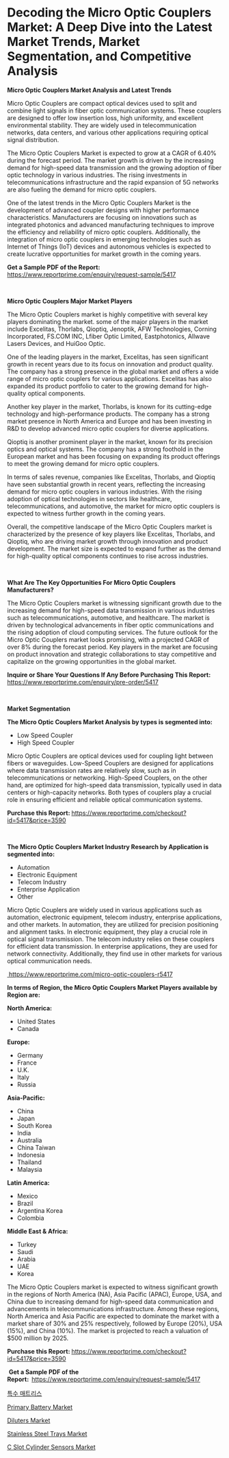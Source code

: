 <p><h1>Decoding the Micro Optic Couplers Market: A Deep Dive into the Latest Market Trends, Market Segmentation, and Competitive Analysis</h1></p><p><strong>Micro Optic Couplers Market Analysis and Latest Trends</strong></p>
<p><p>Micro Optic Couplers are compact optical devices used to split and combine light signals in fiber optic communication systems. These couplers are designed to offer low insertion loss, high uniformity, and excellent environmental stability. They are widely used in telecommunication networks, data centers, and various other applications requiring optical signal distribution.</p><p>The Micro Optic Couplers Market is expected to grow at a CAGR of 6.40% during the forecast period. The market growth is driven by the increasing demand for high-speed data transmission and the growing adoption of fiber optic technology in various industries. The rising investments in telecommunications infrastructure and the rapid expansion of 5G networks are also fueling the demand for micro optic couplers.</p><p>One of the latest trends in the Micro Optic Couplers Market is the development of advanced coupler designs with higher performance characteristics. Manufacturers are focusing on innovations such as integrated photonics and advanced manufacturing techniques to improve the efficiency and reliability of micro optic couplers. Additionally, the integration of micro optic couplers in emerging technologies such as Internet of Things (IoT) devices and autonomous vehicles is expected to create lucrative opportunities for market growth in the coming years.</p></p>
<p><strong>Get a Sample PDF of the Report:&nbsp;</strong> <a href="https://www.reportprime.com/enquiry/request-sample/5417">https://www.reportprime.com/enquiry/request-sample/5417</a></p>
<p>&nbsp;</p>
<p><strong>Micro Optic Couplers Major Market Players</strong></p>
<p><p>The Micro Optic Couplers market is highly competitive with several key players dominating the market. some of the major players in the market include Excelitas, Thorlabs, Qioptiq, Jenoptik, AFW Technologies, Corning Incorporated, FS.COM INC, Lfiber Optic Limited, Eastphotonics, Allwave Lasers Devices, and HuiGoo Optic.</p><p>One of the leading players in the market, Excelitas, has seen significant growth in recent years due to its focus on innovation and product quality. The company has a strong presence in the global market and offers a wide range of micro optic couplers for various applications. Excelitas has also expanded its product portfolio to cater to the growing demand for high-quality optical components.</p><p>Another key player in the market, Thorlabs, is known for its cutting-edge technology and high-performance products. The company has a strong market presence in North America and Europe and has been investing in R&D to develop advanced micro optic couplers for diverse applications.</p><p>Qioptiq is another prominent player in the market, known for its precision optics and optical systems. The company has a strong foothold in the European market and has been focusing on expanding its product offerings to meet the growing demand for micro optic couplers.</p><p>In terms of sales revenue, companies like Excelitas, Thorlabs, and Qioptiq have seen substantial growth in recent years, reflecting the increasing demand for micro optic couplers in various industries. With the rising adoption of optical technologies in sectors like healthcare, telecommunications, and automotive, the market for micro optic couplers is expected to witness further growth in the coming years.</p><p>Overall, the competitive landscape of the Micro Optic Couplers market is characterized by the presence of key players like Excelitas, Thorlabs, and Qioptiq, who are driving market growth through innovation and product development. The market size is expected to expand further as the demand for high-quality optical components continues to rise across industries.</p></p>
<p>&nbsp;</p>
<p><strong>What Are The Key Opportunities For Micro Optic Couplers Manufacturers?</strong></p>
<p><p>The Micro Optic Couplers market is witnessing significant growth due to the increasing demand for high-speed data transmission in various industries such as telecommunications, automotive, and healthcare. The market is driven by technological advancements in fiber optic communications and the rising adoption of cloud computing services. The future outlook for the Micro Optic Couplers market looks promising, with a projected CAGR of over 8% during the forecast period. Key players in the market are focusing on product innovation and strategic collaborations to stay competitive and capitalize on the growing opportunities in the global market.</p></p>
<p><strong>Inquire or Share Your Questions If Any Before Purchasing This Report:</strong> <a href="https://www.reportprime.com/enquiry/pre-order/5417">https://www.reportprime.com/enquiry/pre-order/5417</a></p>
<p>&nbsp;</p>
<p><strong>Market Segmentation</strong></p>
<p><strong>The Micro Optic Couplers Market Analysis by types is segmented into:</strong></p>
<p><ul><li>Low Speed Coupler</li><li>High Speed Coupler</li></ul></p>
<p><p>Micro Optic Couplers are optical devices used for coupling light between fibers or waveguides. Low-Speed Couplers are designed for applications where data transmission rates are relatively slow, such as in telecommunications or networking. High-Speed Couplers, on the other hand, are optimized for high-speed data transmission, typically used in data centers or high-capacity networks. Both types of couplers play a crucial role in ensuring efficient and reliable optical communication systems.</p></p>
<p><strong>Purchase this Report:&nbsp;</strong><a href="https://www.reportprime.com/checkout?id=5417&price=3590">https://www.reportprime.com/checkout?id=5417&price=3590</a></p>
<p>&nbsp;</p>
<p><strong>The Micro Optic Couplers Market Industry Research by Application is segmented into:</strong></p>
<p><ul><li>Automation</li><li>Electronic Equipment</li><li>Telecom Industry</li><li>Enterprise Application</li><li>Other</li></ul></p>
<p><p>Micro Optic Couplers are widely used in various applications such as automation, electronic equipment, telecom industry, enterprise applications, and other markets. In automation, they are utilized for precision positioning and alignment tasks. In electronic equipment, they play a crucial role in optical signal transmission. The telecom industry relies on these couplers for efficient data transmission. In enterprise applications, they are used for network connectivity. Additionally, they find use in other markets for various optical communication needs.</p></p>
<p><a href="https://www.reportprime.com/micro-optic-couplers-r5417">&nbsp;https://www.reportprime.com/micro-optic-couplers-r5417</a></p>
<p><strong>In terms of Region, the Micro Optic Couplers Market Players available by Region are:</strong></p>
<p>
    <p> <strong> North America: </strong>
        <ul>
            <li>United States</li>
            <li>Canada</li>
        </ul>
        </p> 
    <p> <strong> Europe: </strong>
        <ul>
            <li>Germany</li>
            <li>France</li>
            <li>U.K.</li>
            <li>Italy</li>
            <li>Russia</li>
        </ul>
        </p> 
    <p> <strong> Asia-Pacific: </strong>
        <ul>
            <li>China</li>
            <li>Japan</li>
            <li>South Korea</li>
            <li>India</li>
            <li>Australia</li>
            <li>China Taiwan</li>
            <li>Indonesia</li>
            <li>Thailand</li>
            <li>Malaysia</li>
        </ul>
        </p> 
    <p> <strong> Latin America: </strong>
        <ul>
            <li>Mexico</li>
            <li>Brazil</li>
            <li>Argentina Korea</li>
            <li>Colombia</li>
        </ul>
        </p> 
    <p> <strong> Middle East & Africa: </strong>
        <ul>
            <li>Turkey</li>
            <li>Saudi</li>
            <li>Arabia</li>
            <li>UAE</li>
            <li>Korea</li>
        </ul>
    </p>
    </p>
<p><p>The Micro Optic Couplers market is expected to witness significant growth in the regions of North America (NA), Asia Pacific (APAC), Europe, USA, and China due to increasing demand for high-speed data communication and advancements in telecommunications infrastructure. Among these regions, North America and Asia Pacific are expected to dominate the market with a market share of 30% and 25% respectively, followed by Europe (20%), USA (15%), and China (10%). The market is projected to reach a valuation of $500 million by 2025.</p></p>
<p><strong>Purchase this Report: </strong><a href="https://www.reportprime.com/checkout?id=5417&price=3590">https://www.reportprime.com/checkout?id=5417&price=3590</a></p>
<p>&nbsp;<strong>Get a Sample PDF of the Report:&nbsp;&nbsp;</strong><a href="https://www.reportprime.com/enquiry/request-sample/5417">https://www.reportprime.com/enquiry/request-sample/5417</a></p>
<p><strong></strong></p>
<p><p><a href="https://github.com/darrellockm3ytan895656/Market-Research-Report-List-1/blob/main/182463770695.md">특수 매트리스</a></p><p><a href="https://www.linkedin.com/pulse/primary-battery-market-insights-cagr-trends-growth-strategies-cbu2f">Primary Battery Market</a></p><p><a href="https://www.linkedin.com/pulse/diluters-market-trends-forecast-competitive-analysis-2031-pm0we">Diluters Market</a></p><p><a href="https://issuu.com/reportprime-2/docs/stainless-steel-trays-market-size-2030.pptx">Stainless Steel Trays Market</a></p><p><a href="https://github.com/shotows/Market-Research-Report-List-2/blob/main/c-slot-cylinder-sensors-market.md">C Slot Cylinder Sensors Market</a></p></p>